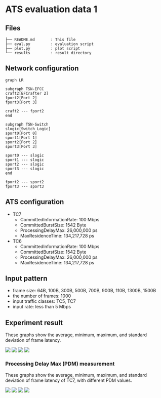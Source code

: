 # ATS evaluation data 1

## Files

```
├── README.md       : This file
├── eval.py         : evaluation script
├── plot.py         : plot script
└── results         : result directory
```

## Network configuration

```mermaid
graph LR

subgraph TSN-EFCC
craft2[EFCrafter 2]
fport2[Port 2]
fport3[Port 3]

craft2 --- fport2
end

subgraph TSN-Switch
slogic[Switch Logic]
sport0[Port 0]
sport1[Port 1]
sport2[Port 2]
sport3[Port 3]

sport0 --- slogic
sport1 --- slogic
sport2 --- slogic
sport3 --- slogic
end

fport2 --- sport2
fport3 --- sport3
```

## ATS configuration

- TC7
  - CommittedInformationRate: 100 Mbps
  - CommittedBurstSize: 1542 Byte
  - ProcessingDelayMax: 26,000,000 ps
  - MaxResidenceTime: 134,217,728 ps
- TC6
  - CommittedInformationRate: 100 Mbps
  - CommittedBurstSize: 1542 Byte
  - ProcessingDelayMax: 26,000,000 ps
  - MaxResidenceTime: 134,217,728 ps

## Input pattern

- frame size: 64B, 100B, 300B, 500B, 700B, 900B, 110B, 1300B, 1500B
- the number of frames: 1000
- input traffic classes: TC5, TC7
- input rate: less than 5 Mbps

## Experiment result

These graphs show the average, minimum, maximum, and standard deviation of frame latency.

![](./results/avg_lat.png)
![](./results/min_lat.png)
![](./results/max_lat.png)
![](./results/std_lat.png)

### Processing Delay Max (PDM) measurement

These graphs show the average, minimum, maximum, and standard deviation of frame latency of TC7, with different PDM values.

![](./results/avg_lat_pdm.png)
![](./results/min_lat_pdm.png)
![](./results/max_lat_pdm.png)
![](./results/std_lat_pdm.png)
